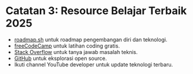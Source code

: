# Catatan 3: Resource Belajar Terbaik 2025

- [roadmap.sh](https://roadmap.sh) untuk roadmap pengembangan diri dan teknologi.
- [freeCodeCamp](https://freecodecamp.org) untuk latihan coding gratis.
- [Stack Overflow](https://stackoverflow.com) untuk tanya jawab masalah teknis.
- [GitHub](https://github.com) untuk eksplorasi open source.
- Ikuti channel YouTube developer untuk update teknologi terbaru.
